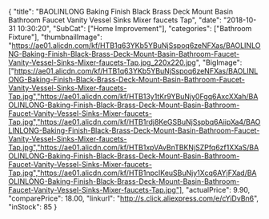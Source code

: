 {
	"title": "BAOLINLONG Baking Finish Black Brass Deck Mount Basin Bathroom Faucet Vanity Vessel Sinks Mixer faucets Tap",
	"date": "2018-10-31 10:30:20",
	"SubCat": ["Home Improvement"],
	"categories": ["Bathroom Fixture"],
	"thumbnailImage": "https://ae01.alicdn.com/kf/HTB1q63YKb5YBuNjSspoq6zeNFXas/BAOLINLONG-Baking-Finish-Black-Brass-Deck-Mount-Basin-Bathroom-Faucet-Vanity-Vessel-Sinks-Mixer-faucets-Tap.jpg_220x220.jpg",
	"BigImage": ["https://ae01.alicdn.com/kf/HTB1q63YKb5YBuNjSspoq6zeNFXas/BAOLINLONG-Baking-Finish-Black-Brass-Deck-Mount-Basin-Bathroom-Faucet-Vanity-Vessel-Sinks-Mixer-faucets-Tap.jpg","https://ae01.alicdn.com/kf/HTB13y1tKr9YBuNjy0Fgq6AxcXXah/BAOLINLONG-Baking-Finish-Black-Brass-Deck-Mount-Basin-Bathroom-Faucet-Vanity-Vessel-Sinks-Mixer-faucets-Tap.jpg","https://ae01.alicdn.com/kf/HTB1rdj8KeGSBuNjSspbq6AiipXa4/BAOLINLONG-Baking-Finish-Black-Brass-Deck-Mount-Basin-Bathroom-Faucet-Vanity-Vessel-Sinks-Mixer-faucets-Tap.jpg","https://ae01.alicdn.com/kf/HTB1xpVAvBnTBKNjSZPfq6zf1XXaS/BAOLINLONG-Baking-Finish-Black-Brass-Deck-Mount-Basin-Bathroom-Faucet-Vanity-Vessel-Sinks-Mixer-faucets-Tap.jpg","https://ae01.alicdn.com/kf/HTB1npcIKeuSBuNjy1Xcq6AYjFXad/BAOLINLONG-Baking-Finish-Black-Brass-Deck-Mount-Basin-Bathroom-Faucet-Vanity-Vessel-Sinks-Mixer-faucets-Tap.jpg"],
	"actualPrice": 9.90,
	"comparePrice": 18.00,
	"linkurl": "http://s.click.aliexpress.com/e/cYiDvBn6",
	"inStock": 85
}
